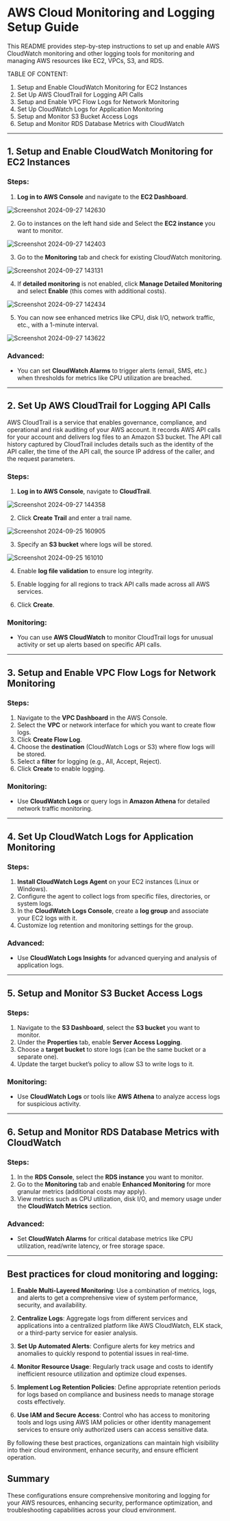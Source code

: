 # AWS Cloud Monitoring and Logging Setup Guide

This README provides step-by-step instructions to set up and enable AWS CloudWatch monitoring and other logging tools for monitoring and managing AWS resources like EC2, VPCs, S3, and RDS.

TABLE OF CONTENT:
1. Setup and Enable CloudWatch Monitoring for EC2 Instances 
2. Set Up AWS CloudTrail for Logging API Calls
3. Setup and Enable VPC Flow Logs for Network Monitoring
4. Set Up CloudWatch Logs for Application Monitoring
5. Setup and Monitor S3 Bucket Access Logs
6. Setup and Monitor RDS Database Metrics with CloudWatch
---

## 1. Setup and Enable CloudWatch Monitoring for EC2 Instances

### Steps:
1. **Log in to AWS Console** and navigate to the **EC2 Dashboard**.

![Screenshot 2024-09-27 142630](https://github.com/user-attachments/assets/b4028db3-205a-4e68-b32e-39937c4d4c89)

2. Go to instances on the left hand side and Select the **EC2 instance** you want to monitor.

![Screenshot 2024-09-27 142403](https://github.com/user-attachments/assets/93394971-88da-460e-9fd1-f942a148da6b)

3. Go to the **Monitoring** tab and check for existing CloudWatch monitoring.

![Screenshot 2024-09-27 143131](https://github.com/user-attachments/assets/9574c8d0-3afa-4a0b-8e47-a6f3339c1692)

4. If **detailed monitoring** is not enabled, click **Manage Detailed Monitoring** and select **Enable** (this comes with additional costs).

![Screenshot 2024-09-27 142434](https://github.com/user-attachments/assets/6e4d8707-fecc-488c-aa7c-cbc067116398)

5. You can now see enhanced metrics like CPU, disk I/O, network traffic, etc., with a 1-minute interval.

![Screenshot 2024-09-27 143622](https://github.com/user-attachments/assets/dab5fe55-f458-4ed5-93e0-540e9d7d0886)

### Advanced:
- You can set **CloudWatch Alarms** to trigger alerts (email, SMS, etc.) when thresholds for metrics like CPU utilization are breached.

---

## 2. Set Up AWS CloudTrail for Logging API Calls
AWS CloudTrail is a service that enables governance, compliance, and operational and risk auditing of your AWS account. It records AWS API calls for your account and delivers log files to an Amazon S3 bucket. The API call history captured by CloudTrail includes details such as the identity of the API caller, the time of the API call, the source IP address of the caller, and the request parameters.

### Steps:
1. **Log in to AWS Console**, navigate to **CloudTrail**.

![Screenshot 2024-09-27 144358](https://github.com/user-attachments/assets/38f9c56f-57a6-4b4e-8c34-7b4092c3965f)

2. Click **Create Trail** and enter a trail name.

![Screenshot 2024-09-25 160905](https://github.com/user-attachments/assets/0bf0d04c-ec49-4371-b8de-b846232ac2cd)

3. Specify an **S3 bucket** where logs will be stored.

![Screenshot 2024-09-25 161010](https://github.com/user-attachments/assets/8b2dde5d-0e29-4db9-818c-dc90441bad19)

4. Enable **log file validation** to ensure log integrity.


5. Enable logging for all regions to track API calls made across all AWS services.
6. Click **Create**.

### Monitoring:
- You can use **AWS CloudWatch** to monitor CloudTrail logs for unusual activity or set up alerts based on specific API calls.

---

## 3. Setup and Enable VPC Flow Logs for Network Monitoring

### Steps:
1. Navigate to the **VPC Dashboard** in the AWS Console.
2. Select the **VPC** or network interface for which you want to create flow logs.
3. Click **Create Flow Log**.
4. Choose the **destination** (CloudWatch Logs or S3) where flow logs will be stored.
5. Select a **filter** for logging (e.g., All, Accept, Reject).
6. Click **Create** to enable logging.

### Monitoring:
- Use **CloudWatch Logs** or query logs in **Amazon Athena** for detailed network traffic monitoring.

---

## 4. Set Up CloudWatch Logs for Application Monitoring

### Steps:
1. **Install CloudWatch Logs Agent** on your EC2 instances (Linux or Windows).
2. Configure the agent to collect logs from specific files, directories, or system logs.
3. In the **CloudWatch Logs Console**, create a **log group** and associate your EC2 logs with it.
4. Customize log retention and monitoring settings for the group.

### Advanced:
- Use **CloudWatch Logs Insights** for advanced querying and analysis of application logs.

---

## 5. Setup and Monitor S3 Bucket Access Logs

### Steps:
1. Navigate to the **S3 Dashboard**, select the **S3 bucket** you want to monitor.
2. Under the **Properties** tab, enable **Server Access Logging**.
3. Choose a **target bucket** to store logs (can be the same bucket or a separate one).
4. Update the target bucket’s policy to allow S3 to write logs to it.

### Monitoring:
- Use **CloudWatch Logs** or tools like **AWS Athena** to analyze access logs for suspicious activity.

---

## 6. Setup and Monitor RDS Database Metrics with CloudWatch

### Steps:
1. In the **RDS Console**, select the **RDS instance** you want to monitor.
2. Go to the **Monitoring** tab and enable **Enhanced Monitoring** for more granular metrics (additional costs may apply).
3. View metrics such as CPU utilization, disk I/O, and memory usage under the **CloudWatch Metrics** section.

### Advanced:
- Set **CloudWatch Alarms** for critical database metrics like CPU utilization, read/write latency, or free storage space.

---
## Best practices for cloud monitoring and logging:

1. **Enable Multi-Layered Monitoring**: Use a combination of metrics, logs, and alerts to get a comprehensive view of system performance, security, and availability.
   
2. **Centralize Logs**: Aggregate logs from different services and applications into a centralized platform like AWS CloudWatch, ELK stack, or a third-party service for easier analysis.

3. **Set Up Automated Alerts**: Configure alerts for key metrics and anomalies to quickly respond to potential issues in real-time.

4. **Monitor Resource Usage**: Regularly track usage and costs to identify inefficient resource utilization and optimize cloud expenses.

5. **Implement Log Retention Policies**: Define appropriate retention periods for logs based on compliance and business needs to manage storage costs effectively.

6. **Use IAM and Secure Access**: Control who has access to monitoring tools and logs using AWS IAM policies or other identity management services to ensure only authorized users can access sensitive data.

By following these best practices, organizations can maintain high visibility into their cloud environment, enhance security, and ensure efficient operation.
## Summary

These configurations ensure comprehensive monitoring and logging for your AWS resources, enhancing security, performance optimization, and troubleshooting capabilities across your cloud environment.
